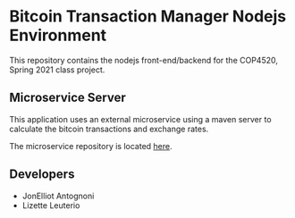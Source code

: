 # Bitcoin Transaction Manager Nodejs Environment

This repository contains the nodejs front-end/backend for the COP4520, Spring 2021 class project.

## Microservice Server

This application uses an external microservice using a maven server to calculate the bitcoin transactions and exchange rates.

The microservice repository is located [here](https://github.com/cop4520-btc/java-server).

## Developers

- JonElliot Antognoni
- Lizette Leuterio
